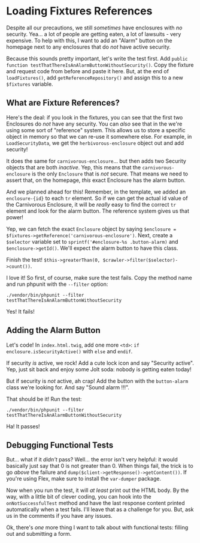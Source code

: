 # Loading Fixtures References

Despite all our precautions, we still *sometimes* have enclosures with *no* security.
Yea... a lot of people are getting eaten, a lot of lawsuits - very expensive. To
help with this, I want to add an "Alarm" button on the homepage next to any enclosures
that do *not* have active security.

Because this sounds pretty important, let's write the test first. Add
`public function testThatThereIsAnAlarmButtonWithoutSecurity()`. Copy the fixture
and request code from before and paste it here. But, at the end of `loadFixtures()`,
add `getReferenceRepository()` and assign this to a new `$fixtures` variable.

## What are Fixture References?

Here's the deal: if you look in the fixtures, you can see that the first two Enclosures
do *not* have any security. You can *also* see that in the we're using some sort
of "reference" system. This allows us to store a specific object in memory so that
we can re-use it somewhere else. For example, in `LoadSecurityData`, we get the
`herbivorous-enclosure` object out and add security!

It does the same for `carnivorous-enclosure`... but then adds two Security objects
that are both *inactive*. Yep, this means that the `carnivorous-enclosure` is the
only `Enclosure` that is *not* secure. That means we need to assert that, on the
homepage, *this* exact Enclosure has the alarm button.

And we planned ahead for this! Remember, in the template, we added an `enclosure-{id}`
to each `tr` element. So if we can get the actual id value of the Carnivorous Enclosure,
it will be *really* easy to find the correct `tr` element and look for the alarm
button. The reference system gives us that power!

Yep, we can fetch the exact `Enclosure` object by saying
`$enclosure = $fixtures->getReference('carnivorous-enclosure')`. Next, create a
`$selector` variable set to `sprintf('#enclosure-%s .button-alarm)` and `$enclosure->getId()`.
We'll expect the alarm button to have this class.

Finish the test! `$this->greaterThan(0, $crawler->filter($selector)->count())`.

I love it! So first, of course, make sure the test fails. Copy the method name
and run phpunit with the `--filter` option:

```terminal-silent
./vendor/bin/phpunit --filter testThatThereIsAnAlarmButtonWithoutSecurity
```

Yes! It fails!

## Adding the Alarm Button

Let's code! In `index.html.twig`, add one more `<td>`: `if enclosure.isSecurityActive()`
with `else` and `endif`.

If security *is* active, we rock! Add a cute lock icon and say "Security active".
Yep, just sit back and enjoy some Jolt soda: nobody is getting eaten today!

But if security is *not* active, ah crap! Add the button with the `button-alarm`
class we're looking for. And say "Sound alarm !!!".

That should be it! Run the test:

```terminal-silent
./vendor/bin/phpunit --filter testThatThereIsAnAlarmButtonWithoutSecurity
```

Ha! It passes! 

## Debugging Functional Tests

But... what if it *didn't* pass? Well... the error isn't very helpful: it would
basically just say that 0 is not greater than 0. When things fail, the trick is to
go *above* the failure and `dump($client->getResponse()->getContent())`. If you're
using Flex, make sure to install the `var-dumper` package.

Now when you run the test, it will *at least* print out the HTML body. By the way,
with a little bit of clever coding, you can hook into the `onNotSuccessfulTest` method
and have the last response content printed automatically when a test fails. I'll
leave that as a challenge for you. But, ask us in the comments if you have any
issues.

Ok, there's *one* more thing I want to talk about with functional tests: filling
out and submitting a form.
